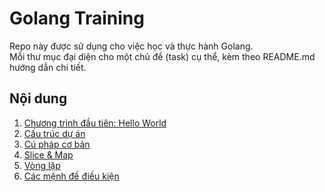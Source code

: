 # Golang Training

Repo này được sử dụng cho việc học và thực hành Golang.  
Mỗi thư mục đại diện cho một chủ đề (task) cụ thể, kèm theo README.md hướng dẫn chi tiết.

## Nội dung

1. [Chương trình đầu tiên: Hello World](./hello-world/README.md)
2. [Cấu trúc dự án](./project-structure/README.md)
3. [Cú pháp cơ bản](./basic-syntax/README.md)
4. [Slice & Map](./slice-map/README.md)
5. [Vòng lặp](./loop/README.md)
6. [Các mệnh đề điều kiện](./conditions/README.md)
